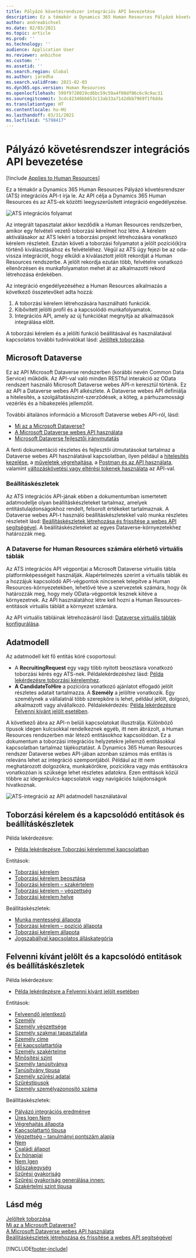 ```yaml
---
title: Pályázó követésrendszer integrációs API bevezetése
description: Ez a témakör a Dynamics 365 Human Resources Pályázó követésrendszer (ATS) integrációs API-t írja le.
author: andreabichsel
ms.date: 02/03/2021
ms.topic: article
ms.prod: ''
ms.technology: ''
audience: Application User
ms.reviewer: anbichse
ms.custom: ''
ms.assetid: ''
ms.search.region: Global
ms.author: jaredha
ms.search.validFrom: 2021-02-03
ms.dyn365.ops.version: Human Resources
ms.openlocfilehash: 599f9728019cd6bc59c59a4f08df06c6c9c9ac31
ms.sourcegitcommit: 3cdc42346bb653c13ab33a7142dbb7969f1f6dda
ms.translationtype: HT
ms.contentlocale: hu-HU
ms.lasthandoff: 03/31/2021
ms.locfileid: "5798417"
---
```

# <a name="applicant-tracking-system-integration-api-introduction"></a>Pályázó követésrendszer integrációs API bevezetése

[!include [Applies to Human Resources](../includes/applies-to-hr.md)]

Ez a témakör a Dynamics 365 Human Resources Pályázó követésrendszer (ATS) integrációs API-t írja le. Az API célja a Dynamics 365 Human Resources és az ATS-ek közötti leegyszerűsített integráció engedélyezése.

![ATS integrációs folyamat](media/hr-admin-integration-ats-api-introduction-flow.png)

Az integrált tapasztalat akkor kezdődik a Human Resources rendszerben, amikor egy felvételi vezető toborzási kérelmet hoz létre. A kérelem aktiválásakor az ATS lekéri a toborzási projekt létrehozására vonatkozó kérelem részleteit. Ezután követi a toborzási folyamatot a jelölt pozíció(k)ra történő kiválasztásához és felvételéhez. Végül az ATS úgy fejezi be az oda-vissza integrációt, hogy elküldi a kiválasztott jelölt rekordját a Human Resources rendszerbe. A jelölt rekordja ezután több, felvételre vonatkozó ellenőrzésen és munkafolyamaton mehet át az alkalmazotti rekord létrehozása érdekében.

Az integráció engedélyezéséhez a Human Resources alkalmazás a következő összetevőket adta hozzá:

1.  A toborzási kérelem létrehozására használható funkciók.
2.  Kibővített jelölti profil és a kapcsolódó munkafolyamatok.
3.  Integrációs API, amely az új funkciókat megnyitja az alkalmazások integrálása előtt.

A toborzási kérelem és a jelölti funkció beállításával és használatával kapcsolatos további tudnivalókat lásd: [Jelöltek toborzása](hr-personnel-recruit.md).

## <a name="microsoft-dataverse"></a>Microsoft Dataverse

Ez az API Microsoft Dataverse rendszerben (korábbi nevén Common Data Service) működik. Az API-val való minden RESTful interakció az OData rendszert használó Microsoft Dataverse webes API-n keresztül történik. Ez az API a Dataverse webes API alkészlete. A Dataverse webes API definiálja a hitelesítés, a szolgáltatásiszint-szerződések, a köteg, a párhuzamossági vezérlés és a hibakezelés jellemzőit.

További általános információ a Microsoft Dataverse webes API-ról, lásd:

- [Mi az a Microsoft Dataverse?](https://docs.microsoft.com/powerapps/maker/data-platform/data-platform-intro)
- [A Microsoft Dataverse webes API használata](https://docs.microsoft.com/powerapps/developer/data-platform/webapi/overview)
- [Microsoft Dataverse fejlesztői iránymutatás](https://docs.microsoft.com/powerapps/developer/data-platform)

A fenti dokumentáció részletes és fejlesztői útmutatásokat tartalmaz a Dataverse webes API használatával kapcsolatban, ilyen például a [hitelesítés kezelése](https://docs.microsoft.com/powerapps/developer/data-platform/webapi/authenticate-web-api), a [műveletek végrehajtása](https://docs.microsoft.com/powerapps/developer/data-platform/webapi/perform-operations-web-api), a [Postman és az API használata](https://docs.microsoft.com/powerapps/developer/data-platform/webapi/use-postman-web-api), valamint [változáskövetési vagy eltérési tokenek használata](https://docs.microsoft.com/powerapps/developer/data-platform/use-change-tracking-synchronize-data-external-systems) az API-val.

### <a name="option-sets"></a>Beállításkészletek

Az ATS integrációs API-jának ebben a dokumentumban ismertetett adatmodellje olyan beállításkészleteket tartalmaz, amelyek entitástulajdonságokhoz rendelt, felsorolt értékeket tartalmaznak. A Dataverse webes API-t használó beállításkészletekkel való munka részletes részleteit lásd: [Beállításkészletek létrehozása és frissítése a webes API segítségével](https://docs.microsoft.com/powerapps/developer/data-platform/webapi/create-update-optionsets). A beállításkészleteket az egyes Dataverse-környezetekhez határozzák meg.

### <a name="virtual-tables-for-human-resources-in-dataverse"></a>A Dataverse for Human Resources számára elérhető virtuális táblák

Az ATS integrációs API végpontjai a Microsoft Dataverse virtuális tábla platformképességeit használják. Alapértelmezés szerint a virtuális táblák és a hozzájuk kapcsolódó API-végpontok nincsenek telepítve a Human Resources-környezetekben, lehetővé téve a szervezetek számára, hogy ők határozzák meg, hogy mely OData-végpontok lesznek kitéve a környezetnek. Az API használatához létre kell hozni a Human Resources-entitások virtuális tábláit a környezet számára. 

Az API virtuális tábláinak létrehozásáról lásd: [Dataverse virtuális táblák konfigurálása](https://docs.microsoft.com/dynamics365/human-resources/hr-admin-integration-common-data-service-virtual-entities).

## <a name="data-model"></a>Adatmodell

Az adatmodell két fő entitás köré csoportosul:

- A **RecruitingRequest** egy vagy több nyitott beosztásra vonatkozó toborzási kérés egy ATS-nek. Példalekérdezéshez lásd: [Példa lekérdezésre toborzási kérelemhez](hr-admin-integration-ats-api-recruiting-request-example-query.md).
- **A CandidateToHire** a pozícióra vonatkozó ajánlatot elfogadó jelölt részletes adatait tartalmazza. A **Személy** a jelöltre vonatkozik. Egy személynek a vállalatnál több szerepköre is lehet, például jelölt, dolgozó, alkalmazott vagy alvállalkozó. Példalekérdezés: [Példa lekérdezésre Felvenni kívánt jelölt esetében](hr-admin-integration-ats-api-candidate-to-hire-example-query.md).

A következő ábra az API-n belüli kapcsolatokat illusztrálja. Különböző típusok idegen kulcsokkal rendelkeznek egyéb, itt nem ábrázolt, a Human Resources rendszerben már létező entitásokhoz kapcsolódóan. Ez a dokumentum a toborzási integrációs helyzetekre jellemző entitásokkal kapcsolatban tartalmaz tájékoztatást. A Dynamics 365 Human Resources rendszer Dataverse webes API-jában azonban számos más entitás is releváns lehet az integráció szempontjából. Például az itt nem meghatározott dolgozókra, munkakörökre, pozíciókra vagy más entitásokra vonatkozóan is szüksége lehet részletes adatokra. Ezen entitások közül többre az idegenkulcs-kapcsolatok vagy navigációs tulajdonságok hivatkoznak.

![ATS-integráció az API adatmodell használatával](media/hr-admin-integration-ats-api-data-model.png)

## <a name="recruiting-request-and-related-entities-and-option-sets"></a>Toborzási kérelem és a kapcsolódó entitások és beállításkészletek

Példa lekérdezésre: 

- [Példa lekérdezésre Toborzási kérelemmel kapcsolatban](hr-admin-integration-ats-api-recruiting-request-example-query.md)

Entitások:

- [Toborzási kérelem](hr-admin-integration-ats-api-recruiting-request.md)
- [Toborzási kérelem beosztása](hr-admin-integration-ats-api-recruiting-request-position.md)
- [Toborzási kérelem – szakértelem](hr-admin-integration-ats-api-recruiting-request-skill.md)
- [Toborzási kérelem – végzettség](hr-admin-integration-ats-api-recruiting-request-education.md)
- [Toborzási kérelem helye](hr-admin-integration-ats-api-recruiting-request-location.md)

Beállításkészletek:

- [Munka mentességi állapota](hr-admin-integration-ats-api-job-exempt-status.md)
- [Toborzási kérelem – pozíció állapota](hr-admin-integration-ats-api-recruiting-request-position-status.md)
- [Toborzási kérelem állapota](hr-admin-integration-ats-api-recruiting-request-status.md)
- [Jogszabállyal kapcsolatos álláskategória](hr-admin-integration-ats-api-regulatory-job-category.md)

## <a name="candidate-to-hire-and-related-entities-and-option-sets"></a>Felvenni kívánt jelölt és a kapcsolódó entitások és beállításkészletek

Példa lekérdezésre:

- [Példa lekérdezésre a Felvenni kívánt jelölt esetében](hr-admin-integration-ats-api-candidate-to-hire-example-query.md)

Entitások:

- [Felveendő jelentkező](hr-admin-integration-ats-api-candidate-to-hire.md)
- [Személy](hr-admin-integration-ats-api-person.md)
- [Személy végzettsége](hr-admin-integration-ats-api-person-education.md)
- [Személy szakmai tapasztalata](hr-admin-integration-ats-api-person-professional-experience.md)
- [Személy címe](hr-admin-integration-ats-api-person-address.md)
- [Fél kapcsolattartója](hr-admin-integration-ats-api-party-contact.md)
- [Személy szakértelme](hr-admin-integration-ats-api-person-skill.md)
- [Minősítési szint](hr-admin-integration-ats-api-rating-level.md)
- [Személy tanúsítványa](hr-admin-integration-ats-api-person-certificate.md)
- [Tanúsítvány típusa](hr-admin-integration-ats-api-certificate-type.md)
- [Személy szűrési adatai](hr-admin-integration-ats-api-person-screening.md)
- [Szűréstípusok](hr-admin-integration-ats-api-screening-types.md)
- [Személy személyazonosító száma](hr-admin-integration-ats-api-person-identification-number.md)

Beállításkészletek:

- [Pályázó integrációs eredménye](hr-admin-integration-ats-api-applicant-integration-result.md)
- [Üres Igen Nem](hr-admin-integration-ats-api-blank-yes-no.md)
- [Végrehajtás állapota](hr-admin-integration-ats-api-completion-status.md)
- [Kapcsolattartó típusa](hr-admin-integration-ats-api-contact-type.md)
- [Végzettség – tanulmányi pontszám alapja](hr-admin-integration-ats-api-education-credit-basis.md)
- [Nem](hr-admin-integration-ats-api-gender.md)
- [Családi állapot](hr-admin-integration-ats-api-marital-status.md)
- [Év hónapjai](hr-admin-integration-ats-api-months-of-year.md)
- [Nem Igen](hr-admin-integration-ats-api-no-yes.md)
- [Időszakegység](hr-admin-integration-ats-api-period-unit.md)
- [Szűrési gyakoriság](hr-admin-integration-ats-api-screening-frequency.md)
- [Szűrési gyakoriság generálása innen:](hr-admin-integration-ats-api-screening-frequency-generate-from.md)
- [Szakértelmi szint típusa](hr-admin-integration-ats-api-skill-level-type.md)

## <a name="see-also"></a>Lásd még

[Jelöltek toborzása](hr-personnel-recruit.md)<br>
[Mi az a Microsoft Dataverse?](https://docs.microsoft.com/powerapps/maker/data-platform/data-platform-intro)<br>
[A Microsoft Dataverse webes API használata](https://docs.microsoft.com/powerapps/developer/data-platform/webapi/overview)<br>
[Beállításkészletek létrehozása és frissítése a webes API segítségével](https://docs.microsoft.com/powerapps/developer/data-platform/webapi/create-update-optionsets)<br>

[!INCLUDE[footer-include](../includes/footer-banner.md)]